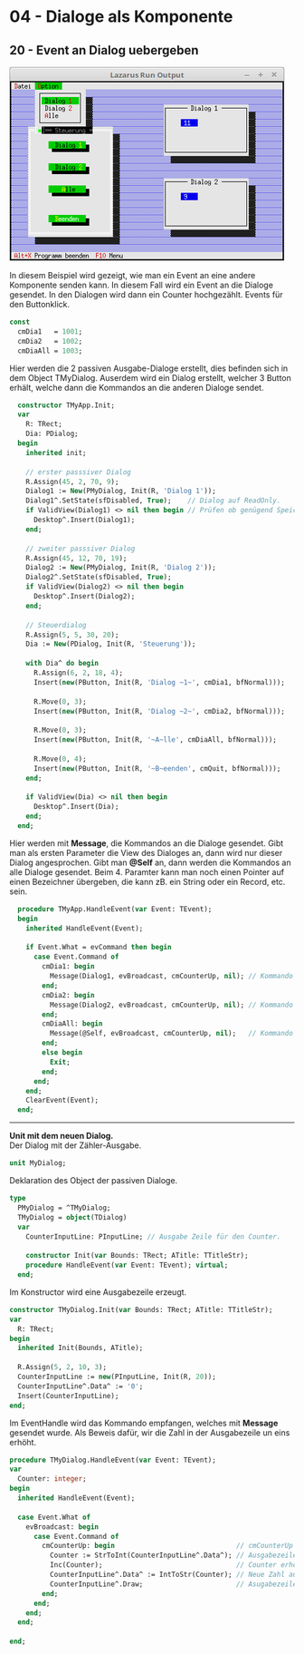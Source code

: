 # 04 - Dialoge als Komponente
## 20 - Event an Dialog uebergeben

![image.png](image.png)

In diesem Beispiel wird gezeigt, wie man ein Event an eine andere Komponente senden kann.
In diesem Fall wird ein Event an die Dialoge gesendet. In den Dialogen wird dann ein Counter hochgezählt.
Events für den Buttonklick.

```pascal
const
  cmDia1   = 1001;
  cmDia2   = 1002;
  cmDiaAll = 1003;
```

Hier werden die 2 passiven Ausgabe-Dialoge erstellt, dies befinden sich in dem Object TMyDialog.
Auserdem wird ein Dialog erstellt, welcher 3 Button erhält, welche dann die Kommandos an die anderen Dialoge sendet.

```pascal
  constructor TMyApp.Init;
  var
    R: TRect;
    Dia: PDialog;
  begin
    inherited init;

    // erster passsiver Dialog
    R.Assign(45, 2, 70, 9);
    Dialog1 := New(PMyDialog, Init(R, 'Dialog 1'));
    Dialog1^.SetState(sfDisabled, True);    // Dialog auf ReadOnly.
    if ValidView(Dialog1) <> nil then begin // Prüfen ob genügend Speicher.
      Desktop^.Insert(Dialog1);
    end;

    // zweiter passsiver Dialog
    R.Assign(45, 12, 70, 19);
    Dialog2 := New(PMyDialog, Init(R, 'Dialog 2'));
    Dialog2^.SetState(sfDisabled, True);
    if ValidView(Dialog2) <> nil then begin
      Desktop^.Insert(Dialog2);
    end;

    // Steuerdialog
    R.Assign(5, 5, 30, 20);
    Dia := New(PDialog, Init(R, 'Steuerung'));

    with Dia^ do begin
      R.Assign(6, 2, 18, 4);
      Insert(new(PButton, Init(R, 'Dialog ~1~', cmDia1, bfNormal)));

      R.Move(0, 3);
      Insert(new(PButton, Init(R, 'Dialog ~2~', cmDia2, bfNormal)));

      R.Move(0, 3);
      Insert(new(PButton, Init(R, '~A~lle', cmDiaAll, bfNormal)));

      R.Move(0, 4);
      Insert(new(PButton, Init(R, '~B~eenden', cmQuit, bfNormal)));
    end;

    if ValidView(Dia) <> nil then begin
      Desktop^.Insert(Dia);
    end;
  end;
```

Hier werden mit <b>Message</b>, die Kommandos an die Dialoge gesendet.
Gibt man als ersten Parameter die View des Dialoges an, dann wird nur dieser Dialog angesprochen.
Gibt man <b>@Self</b> an, dann werden die Kommandos an alle Dialoge gesendet.
Beim 4. Paramter kann man noch einen Pointer auf einen Bezeichner übergeben,
die kann zB. ein String oder ein Record, etc. sein.

```pascal
  procedure TMyApp.HandleEvent(var Event: TEvent);
  begin
    inherited HandleEvent(Event);

    if Event.What = evCommand then begin
      case Event.Command of
        cmDia1: begin
          Message(Dialog1, evBroadcast, cmCounterUp, nil); // Kommando Dialog 1
        end;
        cmDia2: begin
          Message(Dialog2, evBroadcast, cmCounterUp, nil); // Kommando Dialog 2
        end;
        cmDiaAll: begin
          Message(@Self, evBroadcast, cmCounterUp, nil);   // Kommando an alle Dialoge
        end;
        else begin
          Exit;
        end;
      end;
    end;
    ClearEvent(Event);
  end;
```

---
<b>Unit mit dem neuen Dialog.</b>
<br>
Der Dialog mit der Zähler-Ausgabe.

```pascal
unit MyDialog;

```

Deklaration des Object der passiven Dialoge.

```pascal
type
  PMyDialog = ^TMyDialog;
  TMyDialog = object(TDialog)
  var
    CounterInputLine: PInputLine; // Ausgabe Zeile für den Counter.

    constructor Init(var Bounds: TRect; ATitle: TTitleStr);
    procedure HandleEvent(var Event: TEvent); virtual;
  end;

```

Im Konstructor wird eine Ausgabezeile erzeugt.

```pascal
constructor TMyDialog.Init(var Bounds: TRect; ATitle: TTitleStr);
var
  R: TRect;
begin
  inherited Init(Bounds, ATitle);

  R.Assign(5, 2, 10, 3);
  CounterInputLine := new(PInputLine, Init(R, 20));
  CounterInputLine^.Data^ := '0';
  Insert(CounterInputLine);
end;

```

Im EventHandle wird das Kommando empfangen, welches mit <b>Message</b> gesendet wurde.
Als Beweis dafür, wir die Zahl in der Ausgabezeile un eins erhöht.

```pascal
procedure TMyDialog.HandleEvent(var Event: TEvent);
var
  Counter: integer;
begin
  inherited HandleEvent(Event);

  case Event.What of
    evBroadcast: begin
      case Event.Command of
        cmCounterUp: begin                              // cmCounterUp wurde mit Message gesendet.
          Counter := StrToInt(CounterInputLine^.Data^); // Ausgabezeile auslesen.
          Inc(Counter);                                 // Counter erhöhen.
          CounterInputLine^.Data^ := IntToStr(Counter); // Neue Zahl ausgeben.
          CounterInputLine^.Draw;                       // Asugabezeile aktualisieren.
        end;
      end;
    end;
  end;

end;

```



